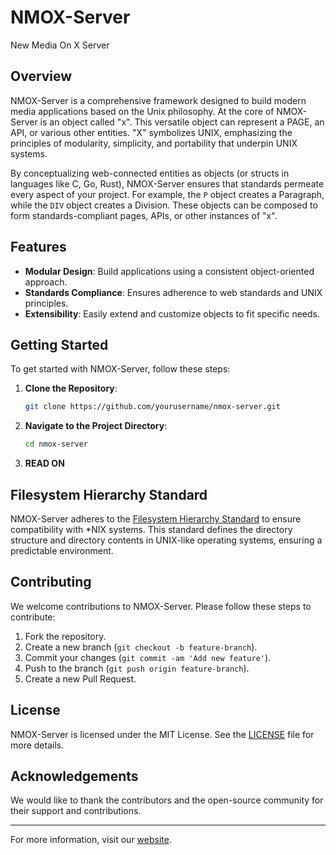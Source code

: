 # NMOX-Server

New Media On X Server

## Overview

NMOX-Server is a comprehensive framework designed to build modern media applications based on the Unix philosophy. At the core of NMOX-Server is an object called "x". This versatile object can represent a PAGE, an API, or various other entities. "X" symbolizes UNIX, emphasizing the principles of modularity, simplicity, and portability that underpin UNIX systems.

By conceptualizing web-connected entities as objects (or structs in languages like C, Go, Rust), NMOX-Server ensures that standards permeate every aspect of your project. For example, the `P` object creates a Paragraph, while the `DIV` object creates a Division. These objects can be composed to form standards-compliant pages, APIs, or other instances of "x".

## Features

- **Modular Design**: Build applications using a consistent object-oriented approach.
- **Standards Compliance**: Ensures adherence to web standards and UNIX principles.
- **Extensibility**: Easily extend and customize objects to fit specific needs.

## Getting Started

To get started with NMOX-Server, follow these steps:

1. **Clone the Repository**:
    ```sh
    git clone https://github.com/yourusername/nmox-server.git
    ```
2. **Navigate to the Project Directory**:
    ```sh
    cd nmox-server
    ```
3. **READ ON**

## Filesystem Hierarchy Standard

NMOX-Server adheres to the [Filesystem Hierarchy Standard](https://en.wikipedia.org/wiki/Filesystem_Hierarchy_Standard) to ensure compatibility with *NIX systems. This standard defines the directory structure and directory contents in UNIX-like operating systems, ensuring a predictable environment.

## Contributing

We welcome contributions to NMOX-Server. Please follow these steps to contribute:

1. Fork the repository.
2. Create a new branch (`git checkout -b feature-branch`).
3. Commit your changes (`git commit -am 'Add new feature'`).
4. Push to the branch (`git push origin feature-branch`).
5. Create a new Pull Request.

## License

NMOX-Server is licensed under the MIT License. See the [LICENSE](LICENSE) file for more details.

## Acknowledgements

We would like to thank the contributors and the open-source community for their support and contributions.

---

For more information, visit our [website](https://nmox.org/).
